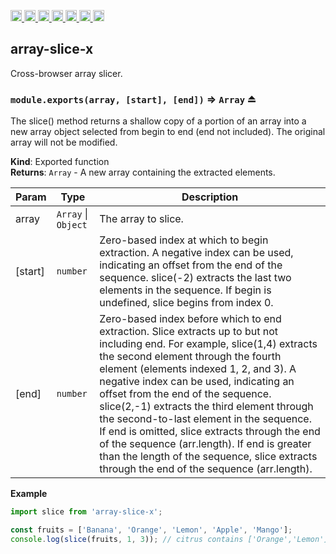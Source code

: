 <a
  href="https://travis-ci.org/Xotic750/array-slice-x"
  title="Travis status">
<img
  src="https://travis-ci.org/Xotic750/array-slice-x.svg?branch=master"
  alt="Travis status" height="18">
</a>
<a
  href="https://david-dm.org/Xotic750/array-slice-x"
  title="Dependency status">
<img src="https://david-dm.org/Xotic750/array-slice-x/status.svg"
  alt="Dependency status" height="18"/>
</a>
<a
  href="https://david-dm.org/Xotic750/array-slice-x?type=dev"
  title="devDependency status">
<img src="https://david-dm.org/Xotic750/array-slice-x/dev-status.svg"
  alt="devDependency status" height="18"/>
</a>
<a
  href="https://badge.fury.io/js/array-slice-x"
  title="npm version">
<img src="https://badge.fury.io/js/array-slice-x.svg"
  alt="npm version" height="18">
</a>
<a
  href="https://www.jsdelivr.com/package/npm/array-slice-x"
  title="jsDelivr hits">
<img src="https://data.jsdelivr.com/v1/package/npm/array-slice-x/badge?style=rounded"
  alt="jsDelivr hits" height="18">
</a>
<a
  href="https://bettercodehub.com/results/Xotic750/array-slice-x"
  title="bettercodehub score">
<img src="https://bettercodehub.com/edge/badge/Xotic750/array-slice-x?branch=master"
  alt="bettercodehub score" height="18">
</a>
<a
  href="https://coveralls.io/github/Xotic750/array-slice-x?branch=master"
  title="Coverage Status">
<img src="https://coveralls.io/repos/github/Xotic750/array-slice-x/badge.svg?branch=master"
  alt="Coverage Status" height="18">
</a>

<a name="module_array-slice-x"></a>

## array-slice-x

Cross-browser array slicer.

<a name="exp_module_array-slice-x--module.exports"></a>

### `module.exports(array, [start], [end])` ⇒ <code>Array</code> ⏏

The slice() method returns a shallow copy of a portion of an array into a new
array object selected from begin to end (end not included). The original
array will not be modified.

**Kind**: Exported function  
**Returns**: <code>Array</code> - A new array containing the extracted elements.

| Param   | Type                                      | Description                                                                                                                                                                                                                                                                                                                                                                                                                                                                                                                                                                             |
| ------- | ----------------------------------------- | --------------------------------------------------------------------------------------------------------------------------------------------------------------------------------------------------------------------------------------------------------------------------------------------------------------------------------------------------------------------------------------------------------------------------------------------------------------------------------------------------------------------------------------------------------------------------------------- |
| array   | <code>Array</code> \| <code>Object</code> | The array to slice.                                                                                                                                                                                                                                                                                                                                                                                                                                                                                                                                                                     |
| [start] | <code>number</code>                       | Zero-based index at which to begin extraction. A negative index can be used, indicating an offset from the end of the sequence. slice(-2) extracts the last two elements in the sequence. If begin is undefined, slice begins from index 0.                                                                                                                                                                                                                                                                                                                                             |
| [end]   | <code>number</code>                       | Zero-based index before which to end extraction. Slice extracts up to but not including end. For example, slice(1,4) extracts the second element through the fourth element (elements indexed 1, 2, and 3). A negative index can be used, indicating an offset from the end of the sequence. slice(2,-1) extracts the third element through the second-to-last element in the sequence. If end is omitted, slice extracts through the end of the sequence (arr.length). If end is greater than the length of the sequence, slice extracts through the end of the sequence (arr.length). |

**Example**

```js
import slice from 'array-slice-x';

const fruits = ['Banana', 'Orange', 'Lemon', 'Apple', 'Mango'];
console.log(slice(fruits, 1, 3)); // citrus contains ['Orange','Lemon']
```

